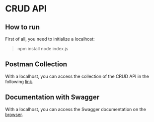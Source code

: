 ﻿# CRUD API

## How to run
First of all, you need to initialize a localhost:
> npm install
> node index.js

## Postman Collection
With a localhost, you can access the collection of the CRUD API in the following [link](https://www.getpostman.com/collections/57a69f6dc9615fa1a989).

## Documentation with Swagger

With a localhost, you can access the Swagger documentation on the [browser](localhost:3000/api-docs).


